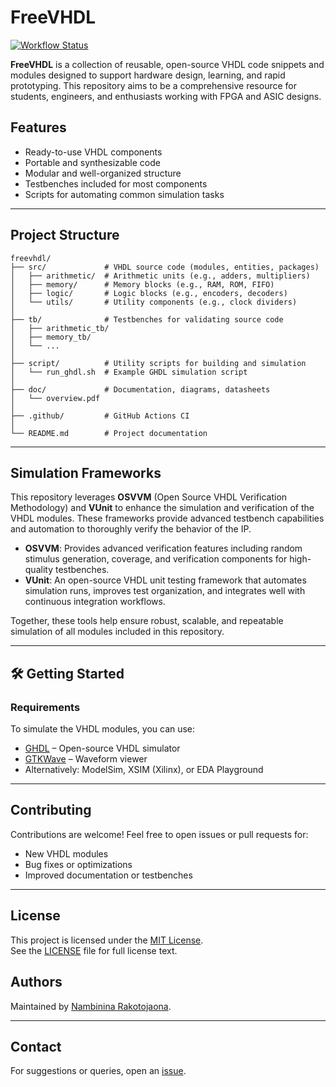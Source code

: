 # FreeVHDL

[![Workflow Status](https://github.com/FPGA-Mada/freevhdl/actions/workflows/your-workflow.yml/badge.svg)](https://github.com/FPGA-Mada/freevhdl/actions)

**FreeVHDL** is a collection of reusable, open-source VHDL code snippets and modules designed to support hardware design, learning, and rapid prototyping. This repository aims to be a comprehensive resource for students, engineers, and enthusiasts working with FPGA and ASIC designs.

## Features

- Ready-to-use VHDL components  
- Portable and synthesizable code  
- Modular and well-organized structure  
- Testbenches included for most components  
- Scripts for automating common simulation tasks  

---

## Project Structure

```
freevhdl/
├── src/             # VHDL source code (modules, entities, packages)
│   ├── arithmetic/  # Arithmetic units (e.g., adders, multipliers)
│   ├── memory/      # Memory blocks (e.g., RAM, ROM, FIFO)
│   ├── logic/       # Logic blocks (e.g., encoders, decoders)
│   └── utils/       # Utility components (e.g., clock dividers)
│
├── tb/              # Testbenches for validating source code
│   ├── arithmetic_tb/
│   ├── memory_tb/
│   └── ...
│
├── script/          # Utility scripts for building and simulation
│   └── run_ghdl.sh  # Example GHDL simulation script
│
├── doc/             # Documentation, diagrams, datasheets
│   └── overview.pdf
│
├── .github/         # GitHub Actions CI 
│
└── README.md        # Project documentation
```

---

## Simulation Frameworks

This repository leverages **OSVVM** (Open Source VHDL Verification Methodology) and **VUnit** to enhance the simulation and verification of the VHDL modules. These frameworks provide advanced testbench capabilities and automation to thoroughly verify the behavior of the IP.

- **OSVVM**: Provides advanced verification features including random stimulus generation, coverage, and verification components for high-quality testbenches.  
- **VUnit**: An open-source VHDL unit testing framework that automates simulation runs, improves test organization, and integrates well with continuous integration workflows.

Together, these tools help ensure robust, scalable, and repeatable simulation of all modules included in this repository.

---

## 🛠️ Getting Started

### Requirements

To simulate the VHDL modules, you can use:

- [GHDL](https://ghdl.github.io/ghdl/) – Open-source VHDL simulator  
- [GTKWave](http://gtkwave.sourceforge.net/) – Waveform viewer  
- Alternatively: ModelSim, XSIM (Xilinx), or EDA Playground  

---

## Contributing

Contributions are welcome! Feel free to open issues or pull requests for:

- New VHDL modules  
- Bug fixes or optimizations  
- Improved documentation or testbenches  

---

## License

This project is licensed under the [MIT License](https://opensource.org/licenses/MIT).  
See the [LICENSE](./LICENSE) file for full license text.


## Authors

Maintained by [Nambinina Rakotojaona](https://github.com/nambhine1).

---

## Contact

For suggestions or queries, open an [issue](https://github.com/nambhine1/freevhdl/issues).
